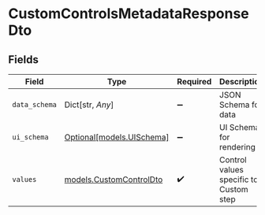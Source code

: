 # CustomControlsMetadataResponseDto


## Fields

| Field                                                    | Type                                                     | Required                                                 | Description                                              |
| -------------------------------------------------------- | -------------------------------------------------------- | -------------------------------------------------------- | -------------------------------------------------------- |
| `data_schema`                                            | Dict[str, *Any*]                                         | :heavy_minus_sign:                                       | JSON Schema for data                                     |
| `ui_schema`                                              | [Optional[models.UISchema]](../models/uischema.md)       | :heavy_minus_sign:                                       | UI Schema for rendering                                  |
| `values`                                                 | [models.CustomControlDto](../models/customcontroldto.md) | :heavy_check_mark:                                       | Control values specific to Custom step                   |